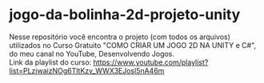 # jogo-da-bolinha-2d-projeto-unity
 Nesse repositório você encontra o projeto (com todos os arquivos) utilizados no Curso Gratuito "COMO CRIAR UM JOGO 2D NA UNITY e C#", do meu canal no YouTube, Desenvolvendo Jogos.
 <br>
 Link da playlist do curso: https://www.youtube.com/playlist?list=PLzjwaizNOg6TltKzv_WWX3EJosl5nA46m
